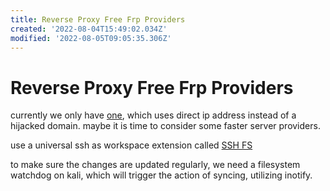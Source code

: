 ```yaml
---
title: Reverse Proxy Free Frp Providers
created: '2022-08-04T15:49:02.034Z'
modified: '2022-08-05T09:05:35.306Z'
---
```


# Reverse Proxy Free Frp Providers

currently we only have [one](https://www.idonglei.com/free-frp), which uses direct ip address instead of a hijacked domain. maybe it is time to consider some faster server providers.

use a universal ssh as workspace extension called [SSH FS](https://marketplace.visualstudio.com/items?itemName=Kelvin.vscode-sshfs)

to make sure the changes are updated regularly, we need a filesystem watchdog on kali, which will trigger the action of syncing, utilizing inotify.
